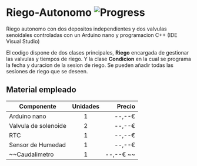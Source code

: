 # Riego-Autonomo ![Progress](http://progressed.io/bar/12?title=Progreso)

Riego autonomo con dos depositos independientes y dos valvulas senoidales controladas con un Arduino nano y programacion C++ (IDE Visual Studio)

El codigo dispone de dos clases principales, **Riego** encargada de gestionar las valvulas y tiempos de riego. Y la clase **Condicion** en la cual se programa la fecha y duracion de la sesion de riego. Se pueden añadir todas las sesiones de riego que se deseen.

## Material empleado

|     Componente       |    Unidades   |  Precio |
| -------------------- |:-------------:| -------:|
| Arduino nano         |     1         | --,--€  |
| Valvula de solenoide |     2         | --,--€  |
| RTC                  |     1         | --,--€  |
| Sensor de Humedad    |     1         | --,--€  |
| ~~Caudalimetro         |     1         | --,--€  ~~|
